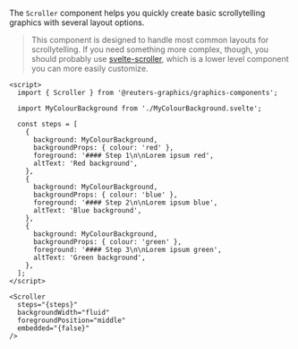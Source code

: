 The `Scroller` component helps you quickly create basic scrollytelling graphics with several layout options.

> This component is designed to handle most common layouts for scrollytelling. If you need something more complex, though, you should probably use [svelte-scroller](https://github.com/sveltejs/svelte-scroller), which is a lower level component you can more easily customize.

```svelte
<script>
  import { Scroller } from '@reuters-graphics/graphics-components';

  import MyColourBackground from './MyColourBackground.svelte';

  const steps = [
    {
      background: MyColourBackground,
      backgroundProps: { colour: 'red' },
      foreground: '#### Step 1\n\nLorem ipsum red',
      altText: 'Red background',
    },
    {
      background: MyColourBackground,
      backgroundProps: { colour: 'blue' },
      foreground: '#### Step 2\n\nLorem ipsum blue',
      altText: 'Blue background',
    },
    {
      background: MyColourBackground,
      backgroundProps: { colour: 'green' },
      foreground: '#### Step 3\n\nLorem ipsum green',
      altText: 'Green background',
    },
  ];
</script>

<Scroller
  steps="{steps}"
  backgroundWidth="fluid"
  foregroundPosition="middle"
  embedded="{false}"
/>
```
